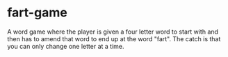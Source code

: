 # fart-game

A word game where the player is given a four letter word to start with and then has to amend that word to end up at the word "fart".
The catch is that you can only change one letter at a time.

